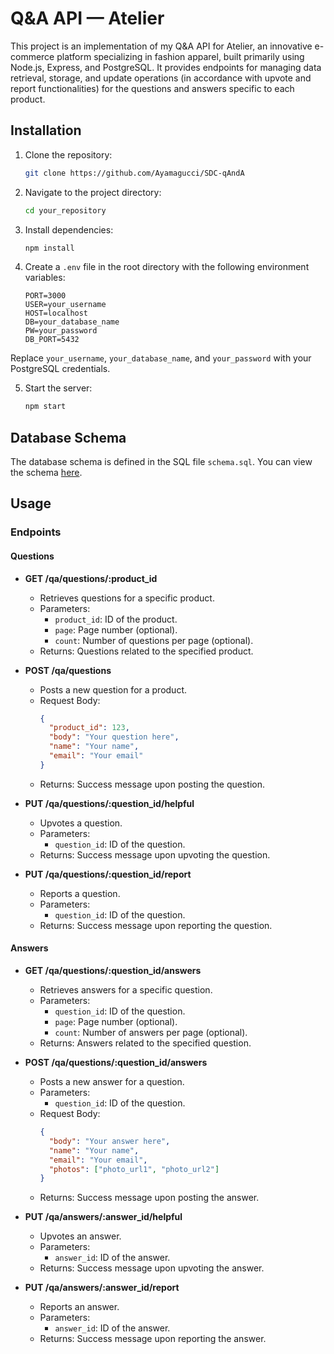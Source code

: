 # Q&A API — Atelier

This project is an implementation of my Q&A API for Atelier, an innovative e-commerce platform specializing in fashion apparel, built primarily using Node.js, Express, and PostgreSQL. It provides endpoints for managing data retrieval, storage, and update operations (in accordance with upvote and report functionalities) for the questions and answers specific to each product.

## Installation

1. Clone the repository:

   ```bash
   git clone https://github.com/Ayamagucci/SDC-qAndA
   
2. Navigate to the project directory:

   ```bash
   cd your_repository

3. Install dependencies:

   ```bash
   npm install

4. Create a `.env` file in the root directory with the following environment variables:

   ```plaintext
   PORT=3000
   USER=your_username
   HOST=localhost
   DB=your_database_name
   PW=your_password
   DB_PORT=5432

Replace `your_username`, `your_database_name`, and `your_password` with your PostgreSQL credentials.

5. Start the server:

   ```bash
   npm start

## Database Schema

The database schema is defined in the SQL file `schema.sql`. You can view the schema [here](https://github.com/Ayamagucci/SDC-qAndA/blob/main/db/schema.sql).

## Usage

### Endpoints

#### Questions

- **GET /qa/questions/:product_id**
  - Retrieves questions for a specific product.
  - Parameters:
    - `product_id`: ID of the product.
    - `page`: Page number (optional).
    - `count`: Number of questions per page (optional).
  - Returns: Questions related to the specified product.

- **POST /qa/questions**
  - Posts a new question for a product.
  - Request Body:
    ```json
    {
      "product_id": 123,
      "body": "Your question here",
      "name": "Your name",
      "email": "Your email"
    }
    ```
  - Returns: Success message upon posting the question.

- **PUT /qa/questions/:question_id/helpful**
  - Upvotes a question.
  - Parameters:
    - `question_id`: ID of the question.
  - Returns: Success message upon upvoting the question.

- **PUT /qa/questions/:question_id/report**
  - Reports a question.
  - Parameters:
    - `question_id`: ID of the question.
  - Returns: Success message upon reporting the question.

#### Answers

- **GET /qa/questions/:question_id/answers**
  - Retrieves answers for a specific question.
  - Parameters:
    - `question_id`: ID of the question.
    - `page`: Page number (optional).
    - `count`: Number of answers per page (optional).
  - Returns: Answers related to the specified question.

- **POST /qa/questions/:question_id/answers**
  - Posts a new answer for a question.
  - Parameters:
    - `question_id`: ID of the question.
  - Request Body:
    ```json
    {
      "body": "Your answer here",
      "name": "Your name",
      "email": "Your email",
      "photos": ["photo_url1", "photo_url2"]
    }
    ```
  - Returns: Success message upon posting the answer.

- **PUT /qa/answers/:answer_id/helpful**
  - Upvotes an answer.
  - Parameters:
    - `answer_id`: ID of the answer.
  - Returns: Success message upon upvoting the answer.

- **PUT /qa/answers/:answer_id/report**
  - Reports an answer.
  - Parameters:
    - `answer_id`: ID of the answer.
  - Returns: Success message upon reporting the answer.

